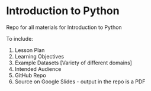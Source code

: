 # Introduction to Python
Repo for all materials for Introduction to Python

To include:
1. Lesson Plan
2. Learning Objectives
3. Example Datasets [Variety of different domains]
4. Intended Audience
5. GitHub Repo
6. Source on Google Slides - output in the repo is a PDF
